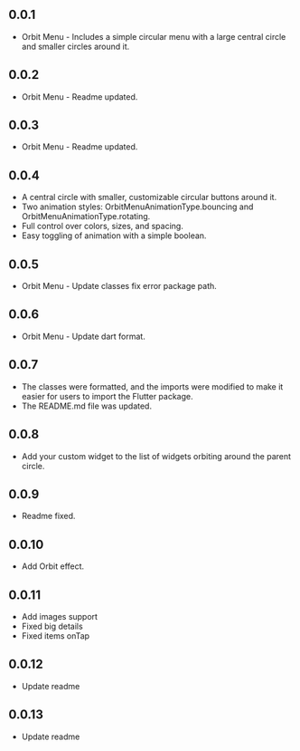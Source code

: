 ## 0.0.1

* Orbit Menu  - Includes a simple circular menu with a large central circle and smaller circles around it.

## 0.0.2

* Orbit Menu  - Readme updated.

## 0.0.3

* Orbit Menu  - Readme updated.

## 0.0.4

* A central circle with smaller, customizable circular buttons around it.
* Two animation styles: OrbitMenuAnimationType.bouncing and OrbitMenuAnimationType.rotating.
* Full control over colors, sizes, and spacing.
* Easy toggling of animation with a simple boolean.

## 0.0.5

* Orbit Menu  - Update classes fix error package path.

## 0.0.6

* Orbit Menu  - Update dart format.

## 0.0.7

* The classes were formatted, and the imports were modified to make it easier for users to import the Flutter package.
* The README.md file was updated.

## 0.0.8

* Add your custom widget to the list of widgets orbiting around the parent circle.

## 0.0.9

* Readme fixed.

## 0.0.10

* Add Orbit effect.

## 0.0.11

* Add images support
* Fixed big details 
* Fixed items onTap 

## 0.0.12

* Update readme

## 0.0.13

* Update readme